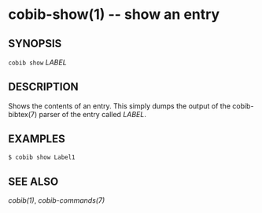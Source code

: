 cobib-show(1) -- show an entry
==============================

## SYNOPSIS

`cobib show` _LABEL_

## DESCRIPTION

Shows the contents of an entry.
This simply dumps the output of the cobib-bibtex(7) parser of the entry called _LABEL_.

## EXAMPLES

```bash
$ cobib show Label1
```

## SEE ALSO

*cobib(1)*, *cobib-commands(7)*

[//]: # ( vim: set ft=markdown tw=0: )
